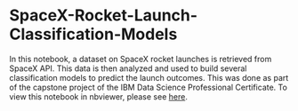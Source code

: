 # SpaceX-Rocket-Launch-Classification-Models
In this notebook, a dataset on SpaceX rocket launches is retrieved from SpaceX API. This data is then analyzed and used to build several classification models to predict the launch outcomes. This was done as part of the capstone project of the IBM Data Science Professional Certificate. To view this notebook in nbviewer, please see [here](https://nbviewer.org/github/ducvktran/SpaceX-Rocket-Launch-Classification-Models/blob/main/SpaceX_Rocket_Launch_Classification_Models.ipynb).
